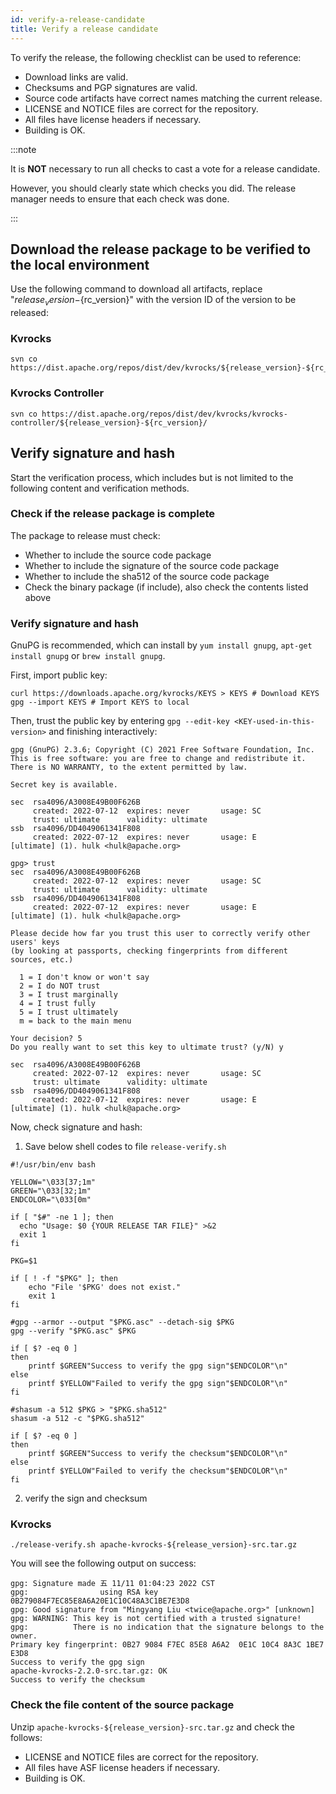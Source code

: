 ```yaml
---
id: verify-a-release-candidate
title: Verify a release candidate
---
```


To verify the release, the following checklist can be used to reference:

- Download links are valid.
- Checksums and PGP signatures are valid.
- Source code artifacts have correct names matching the current release.
- LICENSE and NOTICE files are correct for the repository.
- All files have license headers if necessary.
- Building is OK.

:::note

It is **NOT** necessary to run all checks to cast a vote for a release candidate.

However, you should clearly state which checks you did. The release manager needs to ensure that each check was done.

:::

## Download the release package to be verified to the local environment

Use the following command to download all artifacts, replace "${release_version}-${rc_version}" with the version ID of the version to be released:

### Kvrocks

```shell
svn co https://dist.apache.org/repos/dist/dev/kvrocks/${release_version}-${rc_version}/
```

### Kvrocks Controller

```shell
svn co https://dist.apache.org/repos/dist/dev/kvrocks/kvrocks-controller/${release_version}-${rc_version}/
```

## Verify signature and hash

Start the verification process, which includes but is not limited to the following content and verification methods.

### Check if the release package is complete

The package to release must check:

- Whether to include the source code package
- Whether to include the signature of the source code package
- Whether to include the sha512 of the source code package
- Check the binary package (if include), also check the contents listed above

### Verify signature and hash

GnuPG is recommended, which can install by `yum install gnupg`, `apt-get install gnupg` or `brew install gnupg`.

First, import public key:

```shell
curl https://downloads.apache.org/kvrocks/KEYS > KEYS # Download KEYS
gpg --import KEYS # Import KEYS to local
```
Then, trust the public key by entering `gpg --edit-key <KEY-used-in-this-version>` and finishing interactively:

```text
gpg (GnuPG) 2.3.6; Copyright (C) 2021 Free Software Foundation, Inc.
This is free software: you are free to change and redistribute it.
There is NO WARRANTY, to the extent permitted by law.

Secret key is available.

sec  rsa4096/A3008E49B00F626B
     created: 2022-07-12  expires: never       usage: SC
     trust: ultimate      validity: ultimate
ssb  rsa4096/DD4049061341F808
     created: 2022-07-12  expires: never       usage: E
[ultimate] (1). hulk <hulk@apache.org>

gpg> trust
sec  rsa4096/A3008E49B00F626B
     created: 2022-07-12  expires: never       usage: SC
     trust: ultimate      validity: ultimate
ssb  rsa4096/DD4049061341F808
     created: 2022-07-12  expires: never       usage: E
[ultimate] (1). hulk <hulk@apache.org>

Please decide how far you trust this user to correctly verify other users' keys
(by looking at passports, checking fingerprints from different sources, etc.)

  1 = I don't know or won't say
  2 = I do NOT trust
  3 = I trust marginally
  4 = I trust fully
  5 = I trust ultimately
  m = back to the main menu

Your decision? 5
Do you really want to set this key to ultimate trust? (y/N) y

sec  rsa4096/A3008E49B00F626B
     created: 2022-07-12  expires: never       usage: SC
     trust: ultimate      validity: ultimate
ssb  rsa4096/DD4049061341F808
     created: 2022-07-12  expires: never       usage: E
[ultimate] (1). hulk <hulk@apache.org>
```
Now, check signature and hash:

1. Save below shell codes to file `release-verify.sh`

```shell
#!/usr/bin/env bash

YELLOW="\033[37;1m"
GREEN="\033[32;1m"
ENDCOLOR="\033[0m"

if [ "$#" -ne 1 ]; then
  echo "Usage: $0 {YOUR RELEASE TAR FILE}" >&2
  exit 1
fi

PKG=$1

if [ ! -f "$PKG" ]; then
    echo "File '$PKG' does not exist."
    exit 1
fi

#gpg --armor --output "$PKG.asc" --detach-sig $PKG
gpg --verify "$PKG.asc" $PKG

if [ $? -eq 0 ]
then
    printf $GREEN"Success to verify the gpg sign"$ENDCOLOR"\n"
else
    printf $YELLOW"Failed to verify the gpg sign"$ENDCOLOR"\n"
fi

#shasum -a 512 $PKG > "$PKG.sha512"
shasum -a 512 -c "$PKG.sha512"

if [ $? -eq 0 ]
then
    printf $GREEN"Success to verify the checksum"$ENDCOLOR"\n"
else
    printf $YELLOW"Failed to verify the checksum"$ENDCOLOR"\n"
fi
```
2. verify the sign and checksum

### Kvrocks

```shell
./release-verify.sh apache-kvrocks-${release_version}-src.tar.gz
```

You will see the following output on success:

```text
gpg: Signature made 五 11/11 01:04:23 2022 CST
gpg:                using RSA key 0B279084F7EC85E8A6A20E1C10C48A3C1BE7E3D8
gpg: Good signature from "Mingyang Liu <twice@apache.org>" [unknown]
gpg: WARNING: This key is not certified with a trusted signature!
gpg:          There is no indication that the signature belongs to the owner.
Primary key fingerprint: 0B27 9084 F7EC 85E8 A6A2  0E1C 10C4 8A3C 1BE7 E3D8
Success to verify the gpg sign
apache-kvrocks-2.2.0-src.tar.gz: OK
Success to verify the checksum
```

### Check the file content of the source package

Unzip `apache-kvrocks-${release_version}-src.tar.gz` and check the follows:

- LICENSE and NOTICE files are correct for the repository.
- All files have ASF license headers if necessary.
- Building is OK.
